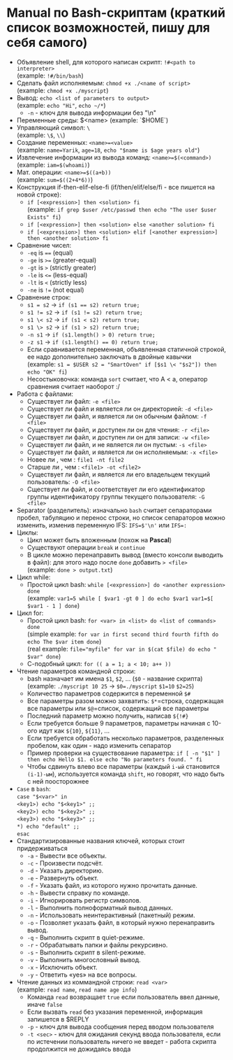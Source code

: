# Manual по Bash-скриптам (краткий список возможностей, пишу для себя самого)
* Объявление shell, для которого написан скрипт: `!#<path to interpreter>`  
(example: `!#/bin/bash`)
* Сделать файл исполняемым: `chmod +x ./<name of script>`  
(example: `chmod +x ./myscript`)
* Вывод: `echo <list of parameters to output>`  
(example: `echo "Hi"`, `echo ~/*`)
  + `-n` - ключ для вывода информации без "\n"
* Переменные среды: $<name>  
  (example: `$HOME`)
* Управляющий символ: `\`  
  (example: `\$`, `\\`)
* Создание переменных: `<name>=<value>`  
  (example: `name=Yarik`, `age=18`, `echo "$name is $age years old"`)
* Извлечение информации из вывода команд: `<name>=$(<command>)`  
  (example: `iam=$(whoami)`)
* Мат. операции: `<name>=$((a+b))`  
  (example: `sum=$((2+4*6))`)
* Конструкция if-then-elif-else-fi (if/then/elif/else/fi - все пишется на новой строке):  
  + `if [<expression>] then <solution> fi`  
  (example: `if grep $user /etc/passwd then echo "The user $user Exists" fi`)
  + `if [<expression>] then <solution> else <another solution> fi`
  + `if [<expression>] then <solution> elif [<another expression>] then <another solution> fi`
* Сравнение чисел:  
  + `-eq` is `==` (equal)
  + `-ge` is `>=` (greater-equal)
  + `-gt` is `>` (strictly greater)
  + `-le` is `<=` (less-equal)
  + `-lt` is `<` (strictly less)
  + `-ne` is `!=` (not equal)
* Сравнение строк:
  + `s1 = s2` -> `if (s1 == s2) return true;`
  + `s1 != s2` -> `if (s1 != s2) return true;`
  + `s1 \< s2` -> `if (s1 < s2) return true;`
  + `s1 \> s2` -> `if (s1 > s2) return true;`
  + `-n s1` -> `if (s1.length() > 0) return true;`
  + `-z s1` -> `if (s1.length() == 0) return true;`
  + Если сравнивается переменная, объявленная статичной строкой, ее надо дополнительно заключать в двойные кавычки  
  (example: `s1 = $USER s2 = "SmartOven" if [$s1 \< "$s2"]) then echo "OK" fi`)
  + Несостыковочка: команда `sort` считает, что A < a, оператор сравнения считает наоборот :/
* Работа с файлами:  
  + Существует ли файл: `-e <file>`
  + Существует ли файл и является ли он директорией: `-d <file>`
  + Существует ли файл, и является ли он обычным файлом: `-f <file>`
  + Существует ли файл, и доступен ли он для чтения: `-r <file>`
  + Существует ли файл, и доступен ли он для записи: `-w <file>`
  + Существует ли файл, и не является ли он пустым: `-s <file>`
  + Существует ли файл, и является ли он исполняемым: `-x <file>`
  + Новее ли <file1>, чем <file2>: `file1 -nt file2`
  + Старше ли <file1>, чем <file2>: `<file1> -ot <file2>`
  + Существует ли файл, и является ли его владельцем текущий пользователь: `-O <file>`
  + Сществует ли файл, и соответствует ли его идентификатор группы идентификатору группы текущего пользователя: `-G <file>`
* Separator (разделитель): изначально `bash` считает сепараторами пробел, табуляцию и перенос строки, но список сепараторов можно изменить, изменив переменную IFS: `IFS=$'\n'` или `IFS=:`
* Циклы:
  + Цикл может быть вложенным (похож на **Pascal**)
  + Существуют операции `break` и `continue`
  + В цикле можно перенаправить вывод (вместо консоли выводить в файл): для этого надо после `done` добавить `> <file>`  
  (example: `done > output.txt`)
* Цикл while:
  + Простой цикл bash: `while [<expression>] do <another expression> done`  
  (example: `var1=5 while [ $var1 -gt 0 ] do echo $var1 var1=$[ $var1 - 1 ] done`)
* Цикл for:
  + Простой цикл bash: `for <var> in <list> do <list of commands> done`  
  (simple example: `for var in first second third fourth fifth do echo The $var item done`)  
  (real example: `file="myfile" for var in $(cat $file) do echo " $var" done`)
  + С-подобный цикл: `for (( a = 1; a < 10; a++ ))`  
* Чтение параметров командной строки:  
  + bash назначает им имена `$1`, `$2`, ... (`$0` - название скрипта)  
    (example: `./myscript 10 25` -> `$0=./myscript` `$1=10` `$2=25`)
  + Количество параметров содержится в переменной `$#`
  + Все параметры разом можно захватить: `$*`=строка, содержащая все параметры или `$@`=список, содержащий все параметры
  + Последний параметр можно получить, написав `${!#}`
  + Если требуется больше 9 параметров, параметры начиная с 10-ого идут как `${10}`, `${11}`, ...
  + Если требуется обработать несколько параметров, разделенных пробелом, как один - надо изменить сепаратор
  + Пример проверки на существование параметра: `if [ -n "$1" ] then echo Hello $1. else echo "No parameters found. " fi`
  + Чтобы сдвинуть влево все параметры (каждый `i-ый` становится `(i-1)-ым`), используется команда `shift`, но говорят, что надо быть с ней поосторожнее
* `Case` в `bash`:  
  `case "$<var>" in`  
  `<key1>) echo "$<key1>" ;;`  
  `<key2>) echo "$<key2>" ;;`  
  `<key3>) echo "$<key3>" ;;`  
  `*) echo "default" ;;`  
  `esac`
* Стандартизированные названия ключей, которых стоит придерживаться
  + `-a` - Вывести все объекты.
  + `-c` - Произвести подсчёт.
  + `-d` - Указать директорию.
  + `-e` - Развернуть объект.
  + `-f` - Указать файл, из которого нужно прочитать данные.
  + `-h` - Вывести справку по команде.
  + `-i` - Игнорировать регистр символов.
  + `-l` - Выполнить полноформатный вывод данных.
  + `-n` - Использовать неинтерактивный (пакетный) режим.
  + `-o` - Позволяет указать файл, в который нужно перенаправить вывод.
  + `-q` - Выполнить скрипт в quiet-режиме.
  + `-r` - Обрабатывать папки и файлы рекурсивно.
  + `-s` - Выполнить скрипт в silent-режиме.
  + `-v` - Выполнить многословный вывод.
  + `-x` - Исключить объект.
  + `-y` - Ответить «yes» на все вопросы.
* Чтение данных из коммандной строки: `read <var>`  
  (example: `read name`, `read name age info`)
  + Команда `read` возвращает `true` если пользователь ввел данные, иначе `false`
  + Если вызвать `read` без указания переменной, информация запишется в $REPLY
  + `-p` - ключ для вывода сообщения перед вводом пользователя
  + `-t <sec>` - ключ для ожидания <sec> секунд ввода пользователя, если по истечении <sec> пользователь ничего не введет - работа скрипта продолжится не дожидаясь ввода
